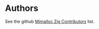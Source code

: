 # Authors

See the github [Mimalloc Zig Contributors][contributors] list.

[contributors]: https://github.com/massivelivefun/mimalloc-zig/graphs/contributors
